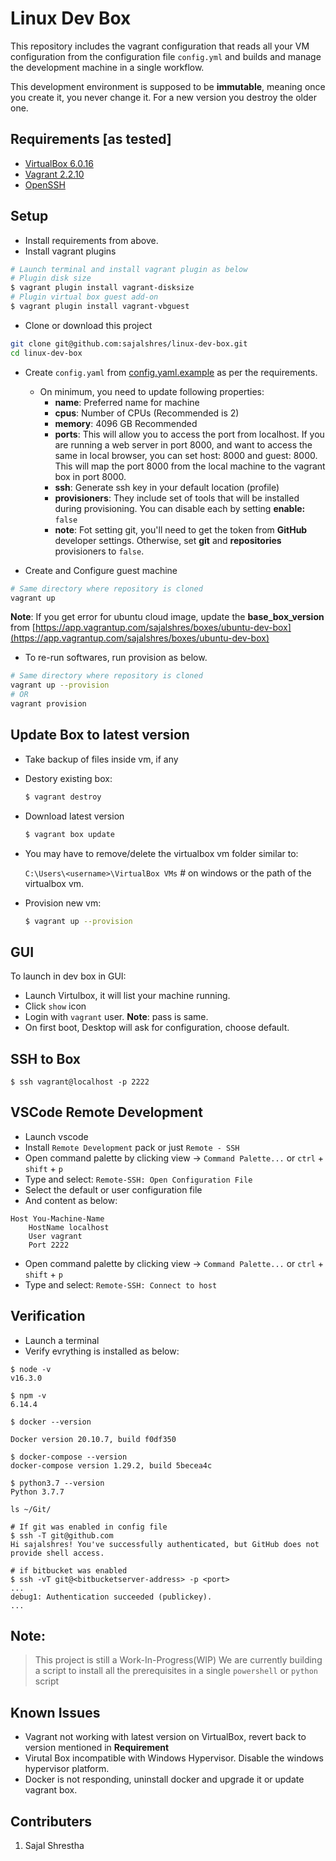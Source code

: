 # Linux Dev Box
This repository includes the vagrant configuration that reads all your VM configuration from the configuration file `config.yml` and builds and manage the development machine in a single workflow.

This development environment is supposed to be **immutable**, meaning once you create it, you never change it. For a new version you destroy the older one.

## Requirements [as tested]
* [VirtualBox 6.0.16](https://download.virtualbox.org/virtualbox/6.0.16/VirtualBox-6.0.16-135674-Win.exe)
* [Vagrant 2.2.10](https://releases.hashicorp.com/vagrant/2.2.10/vagrant_2.2.10_x86_64.msi)
* [OpenSSH](https://github.com/PowerShell/Win32-OpenSSH/releases)

## Setup
* Install requirements from above.
* Install vagrant plugins

```bash
# Launch terminal and install vagrant plugin as below
# Plugin disk size
$ vagrant plugin install vagrant-disksize
# Plugin virtual box guest add-on
$ vagrant plugin install vagrant-vbguest
```

* Clone or download this project
```bash
git clone git@github.com:sajalshres/linux-dev-box.git
cd linux-dev-box
```
* Create `config.yaml` from [config.yaml.example](./config.yaml.example) as per the requirements.
    * On minimum, you need to update following properties:
      * **name**: Preferred name for machine
      * **cpus**: Number of CPUs (Recommended is 2)
      * **memory**: 4096 GB Recommended
      * **ports**: This will allow you to access the port from localhost. If you are running a web server in port 8000, and want to access the same in local browser, you can set host: 8000 and guest: 8000. This will map the port 8000 from the local machine to the vagrant box in port 8000.
      * **ssh**: Generate ssh key in your default location (profile)
      * **provisioners**: They include set of tools that will be installed during provisioning. You can disable each by setting **enable:** `false`
      * **note**: Fot setting git, you'll need to get the token from **GitHub** developer settings. Otherwise, set **git** and **repositories** provisioners to `false`.

* Create and Configure guest machine
```bash
# Same directory where repository is cloned
vagrant up
```
**Note**: If you get error for ubuntu cloud image, update the **base_box_version** from [https://app.vagrantup.com/sajalshres/boxes/ubuntu-dev-box](https://app.vagrantup.com/sajalshres/boxes/ubuntu-dev-box)
* To re-run softwares, run provision as below.
```bash
# Same directory where repository is cloned
vagrant up --provision
# OR
vagrant provision
```

## Update Box to latest version

- Take backup of files inside vm, if any
- Destory existing box:

    ```bash
    $ vagrant destroy
    ```

- Download latest version

    ```bash
    $ vagrant box update
    ```

- You may have to remove/delete the virtualbox vm folder similar to:

    `C:\Users\<username>\VirtualBox VMs` # on windows or the path of the virtualbox vm.

- Provision new vm:

    ```bash
    $ vagrant up --provision
    ```


## GUI

To launch in dev box in GUI:

* Launch Virtulbox, it will list your machine running.
* Click `show` icon
* Login with `vagrant` user. **Note**: pass is same.
* On first boot, Desktop will ask for configuration, choose default.

## SSH to Box

```
$ ssh vagrant@localhost -p 2222
```

## VSCode Remote Development

* Launch vscode
* Install `Remote Development` pack or just `Remote - SSH`
* Open command palette by clicking view -> `Command Palette...` or `ctrl` + `shift` + `p`
* Type and select: `Remote-SSH: Open Configuration File`
* Select the default or user configuration file
* And content as below:

```
Host You-Machine-Name
    HostName localhost
    User vagrant
    Port 2222
```

* Open command palette by clicking view -> `Command Palette...` or `ctrl` + `shift` + `p`
* Type and select: `Remote-SSH: Connect to host`

## Verification

* Launch a terminal
* Verify evrything is installed as below:

```shell
$ node -v
v16.3.0

$ npm -v
6.14.4

$ docker --version

Docker version 20.10.7, build f0df350

$ docker-compose --version
docker-compose version 1.29.2, build 5becea4c

$ python3.7 --version
Python 3.7.7

ls ~/Git/

# If git was enabled in config file
$ ssh -T git@github.com
Hi sajalshres! You've successfully authenticated, but GitHub does not provide shell access.

# if bitbucket was enabled
$ ssh -vT git@<bitbucketserver-address> -p <port>
...
debug1: Authentication succeeded (publickey).
...
```

## Note:
> This project is still a Work-In-Progress(WIP)
> We are currently building a script to install all the prerequisites in a single `powershell` or `python` script

## Known Issues

- Vagrant not working with latest version on VirtualBox, revert back to version mentioned in **Requirement**
- Virutal Box incompatible with Windows Hypervisor. Disable the windows hypervisor platform.
- Docker is not responding, uninstall docker and upgrade it or update vagrant box.

## Contributers
1. Sajal Shrestha
